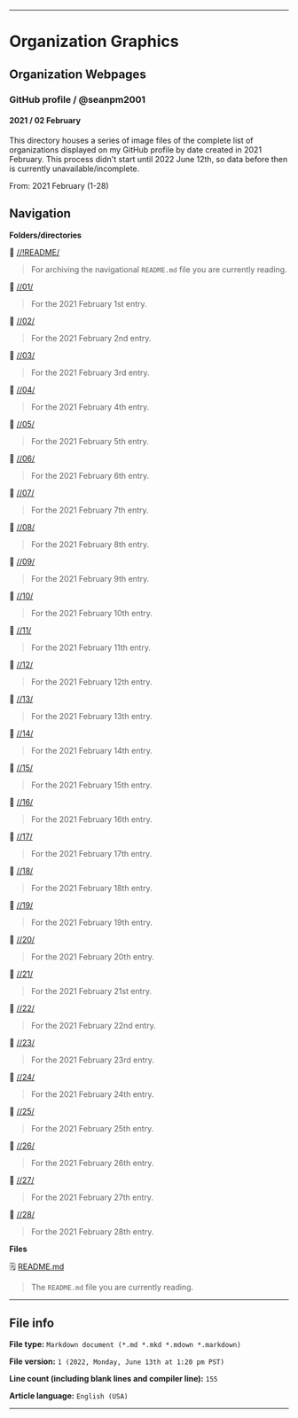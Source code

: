 
***

# Organization Graphics

## Organization Webpages

### GitHub profile / @seanpm2001

#### 2021 / 02 February

This directory houses a series of image files of the complete list of organizations displayed on my GitHub profile by date created in 2021 February. This process didn't start until 2022 June 12th, so data before then is currently unavailable/incomplete.

From: 2021 February (1-28)

## Navigation

**Folders/directories**

📁 [//!README/](/OrganizationGraphics/Organization_webpages/GitHub_Profile/@seanpm2001/2021/02_February/!README/)

> For archiving the navigational `README.md` file you are currently reading.

📁 [//01/](/OrganizationGraphics/Organization_webpages/GitHub_Profile/@seanpm2001/2021/02_February/01/)

> For the 2021 February 1st entry.

📁 [//02/](/OrganizationGraphics/Organization_webpages/GitHub_Profile/@seanpm2001/2021/02_February/02/)

> For the 2021 February 2nd entry.

📁 [//03/](/OrganizationGraphics/Organization_webpages/GitHub_Profile/@seanpm2001/2021/02_February/03/)

> For the 2021 February 3rd entry.

📁 [//04/](/OrganizationGraphics/Organization_webpages/GitHub_Profile/@seanpm2001/2021/02_February/04/)

> For the 2021 February 4th entry.

📁 [//05/](/OrganizationGraphics/Organization_webpages/GitHub_Profile/@seanpm2001/2021/02_February/05/)

> For the 2021 February 5th entry.

📁 [//06/](/OrganizationGraphics/Organization_webpages/GitHub_Profile/@seanpm2001/2021/02_February/06/)

> For the 2021 February 6th entry.

📁 [//07/](/OrganizationGraphics/Organization_webpages/GitHub_Profile/@seanpm2001/2021/02_February/07/)

> For the 2021 February 7th entry.

📁 [//08/](/OrganizationGraphics/Organization_webpages/GitHub_Profile/@seanpm2001/2021/02_February/08/)

> For the 2021 February 8th entry.

📁 [//09/](/OrganizationGraphics/Organization_webpages/GitHub_Profile/@seanpm2001/2021/02_February/09/)

> For the 2021 February 9th entry.

📁 [//10/](/OrganizationGraphics/Organization_webpages/GitHub_Profile/@seanpm2001/2021/02_February/10/)

> For the 2021 February 10th entry.

📁 [//11/](/OrganizationGraphics/Organization_webpages/GitHub_Profile/@seanpm2001/2021/02_February/11/)

> For the 2021 February 11th entry.

📁 [//12/](/OrganizationGraphics/Organization_webpages/GitHub_Profile/@seanpm2001/2021/02_February/12/)

> For the 2021 February 12th entry.

📁 [//13/](/OrganizationGraphics/Organization_webpages/GitHub_Profile/@seanpm2001/2021/02_February/13/)

> For the 2021 February 13th entry.

📁 [//14/](/OrganizationGraphics/Organization_webpages/GitHub_Profile/@seanpm2001/2021/02_February/14/)

> For the 2021 February 14th entry.

📁 [//15/](/OrganizationGraphics/Organization_webpages/GitHub_Profile/@seanpm2001/2021/02_February/15/)

> For the 2021 February 15th entry.

📁 [//16/](/OrganizationGraphics/Organization_webpages/GitHub_Profile/@seanpm2001/2021/02_February/16/)

> For the 2021 February 16th entry.

📁 [//17/](/OrganizationGraphics/Organization_webpages/GitHub_Profile/@seanpm2001/2021/02_February/17/)

> For the 2021 February 17th entry.

📁 [//18/](/OrganizationGraphics/Organization_webpages/GitHub_Profile/@seanpm2001/2021/02_February/18/)

> For the 2021 February 18th entry.

📁 [//19/](/OrganizationGraphics/Organization_webpages/GitHub_Profile/@seanpm2001/2021/02_February/19/)

> For the 2021 February 19th entry.

📁 [//20/](/OrganizationGraphics/Organization_webpages/GitHub_Profile/@seanpm2001/2021/02_February/20/)

> For the 2021 February 20th entry.

📁 [//21/](/OrganizationGraphics/Organization_webpages/GitHub_Profile/@seanpm2001/2021/02_February/21/)

> For the 2021 February 21st entry.

📁 [//22/](/OrganizationGraphics/Organization_webpages/GitHub_Profile/@seanpm2001/2021/02_February/22/)

> For the 2021 February 22nd entry.

📁 [//23/](/OrganizationGraphics/Organization_webpages/GitHub_Profile/@seanpm2001/2021/02_February/23/)

> For the 2021 February 23rd entry.

📁 [//24/](/OrganizationGraphics/Organization_webpages/GitHub_Profile/@seanpm2001/2021/02_February/24/)

> For the 2021 February 24th entry.

📁 [//25/](/OrganizationGraphics/Organization_webpages/GitHub_Profile/@seanpm2001/2021/02_February/25/)

> For the 2021 February 25th entry.

📁 [//26/](/OrganizationGraphics/Organization_webpages/GitHub_Profile/@seanpm2001/2021/02_February/26/)

> For the 2021 February 26th entry.

📁 [//27/](/OrganizationGraphics/Organization_webpages/GitHub_Profile/@seanpm2001/2021/02_February/27/)

> For the 2021 February 27th entry.

📁 [//28/](/OrganizationGraphics/Organization_webpages/GitHub_Profile/@seanpm2001/2021/02_February/28/)

> For the 2021 February 28th entry.

**Files**

🗒️ [README.md](/OrganizationGraphics/Organization_webpages/GitHub_Profile/@seanpm2001/2021/02_February/README.md)

> The `README.md` file you are currently reading.

***

## File info

**File type:** `Markdown document (*.md *.mkd *.mdown *.markdown)`

**File version:** `1 (2022, Monday, June 13th at 1:20 pm PST)`

**Line count (including blank lines and compiler line):** `155`

**Article language:** `English (USA)`

***
